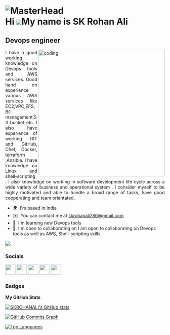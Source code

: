 ![MasterHead](https://image.shutterstock.com/image-vector/banner-devops-concept-software-engineering-260nw-1294636315.jpg)
<br>
Hi ![](https://user-images.githubusercontent.com/18350557/176309783-0785949b-9127-417c-8b55-ab5a4333674e.gif)My name is SK Rohan Ali
====================================================================================================================================
Devops engineer
---------------
<img align="right" alt="coding" width="400" src="https://camo.githubusercontent.com/8bf6f6d78abc81fcf9c49f10649423e73ea44bc248e83aaae8759d401c829a84/68747470733a2f2f70687973696373677572756b756c2e66696c65732e776f726470726573732e636f6d2f323031392f30322f6368617261637465722d312e676966">
<p align="justify">
I have a good working knowledge on Devops tools and AWS services. Good hand on experience various AWS services like EC2,VPC,EFS,Bill management,S3 bucket etc. I also have experience of working GIT and GitHub, Chef, Docker, terraform ,Ansible. I have knowledge on Linux and shell-scripting . I also knowledge on working in software development life cycle across a wide variety of business and operational system . I consider myself to be highly motivated and able to handle a broad range of tasks, have good cooperating and team orientated.

* 🌍  I'm based in India
* ✉️  You can contact me at [skrohanali786@gmail.com](mailto:skrohanali786@gmail.com)
* 🧠  I'm learning new Devops tools
* 🤝  I'm open to collaborating on I am open to collaborating on Devops tools as well as AWS, Shell-scripting skills.

<a href="https://www.github.com/SKROHANALI" target="_blank" rel="noreferrer"><img
src="https://img.shields.io/github/followers/SKROHANALI?logo=github&style=for-the-badge&color=0891b2&labelColor=1c1917" /></a>

### Socials

<p align="left"> <a href="https://www.facebook.com/SK Rohan Ali" target="_blank" rel="noreferrer"><img src="https://raw.githubusercontent.com/danielcranney/readme-generator/main/public/icons/socials/facebook.svg" width="32" height="32" /></a> <a href="https://www.github.com/SKROHANALI" target="_blank" rel="noreferrer"><img src="https://raw.githubusercontent.com/danielcranney/readme-generator/main/public/icons/socials/github.svg" width="32" height="32" /></a> <a href="http://www.instagram.com/SK Rohan Ali" target="_blank" rel="noreferrer"><img src="https://raw.githubusercontent.com/danielcranney/readme-generator/main/public/icons/socials/instagram.svg" width="32" height="32" /></a> <a href="https://www.linkedin.com/in/sk-rohan-ali-195436139" target="_blank" rel="noreferrer"><img src="https://raw.githubusercontent.com/danielcranney/readme-generator/main/public/icons/socials/linkedin.svg" width="32" height="32" /></a> <a href="https://www.stackoverflow.com/users/SK Rohan Ali" target="_blank" rel="noreferrer"><img src="https://raw.githubusercontent.com/danielcranney/readme-generator/main/public/icons/socials/stackoverflow.svg" width="32" height="32" /></a></p>

### Badges

<b>My GitHub Stats</b>

<a href="http://www.github.com/SKROHANALI"><img src="https://github-readme-stats.vercel.app/api?username=SKROHANALI&show_icons=true&hide=&count_private=true&title_color=0891b2&text_color=ffffff&icon_color=0891b2&bg_color=1c1917&hide_border=true&show_icons=true" alt="SKROHANALI's GitHub stats" /></a>

<a href="http://www.github.com/SKROHANALI"><img src="https://activity-graph.herokuapp.com/graph?username=SKROHANALI&bg_color=1c1917&color=ffffff&line=0891b2&point=ffffff&area_color=1c1917&area=true&hide_border=true&custom_title=GitHub%20Commits%20Graph" alt="GitHub Commits Graph" /></a>

<a href="https://github.com/SKROHANALI" align="left"><img src="https://github-readme-stats.vercel.app/api/top-langs/?username=SKROHANALI&langs_count=10&title_color=0891b2&text_color=ffffff&icon_color=0891b2&bg_color=1c1917&hide_border=true&locale=en&custom_title=Top%20%Languages" alt="Top Languages" /></a>

